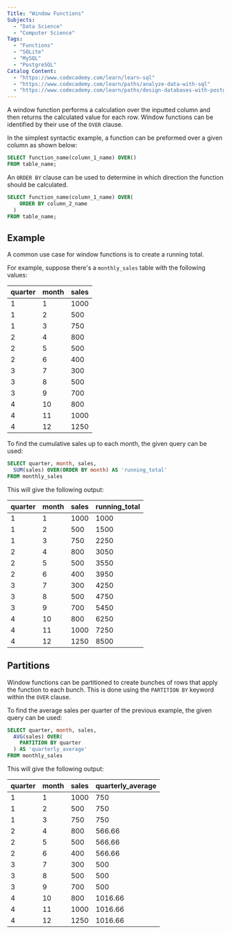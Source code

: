 ```yaml
---
Title: "Window Functions"
Subjects:
  - "Data Science"
  - "Computer Science"
Tags:
  - "Functions"
  - "SQLite"
  - "MySQL"
  - "PostgreSQL"
Catalog Content:
  - "https://www.codecademy.com/learn/learn-sql"
  - "https://www.codecademy.com/learn/paths/analyze-data-with-sql"
  - "https://www.codecademy.com/learn/paths/design-databases-with-postgresql"
---
```


A window function performs a calculation over the inputted column and then returns the calculated value for each row. Window functions can be identified by their use of the `OVER` clause.

In the simplest syntactic example, a function can be preformed over a given column as shown below:   

```sql
SELECT function_name(column_1_name) OVER()
FROM table_name;
```

An `ORDER BY` clause can be used to determine in which direction the function should be calculated.

```sql
SELECT function_name(column_1_name) OVER(
    ORDER BY column_2_name
  )
FROM table_name;
```

## Example

A common use case for window functions is to create a running total. 

For example, suppose there's a `monthly_sales` table with the following values:

| quarter | month | sales |
| -- | -- | -- |
| 1 | 1 | 1000 |
| 1 | 2 | 500 |
| 1 | 3 | 750 |
| 2 | 4 | 800 |
| 2 | 5 | 500 |
| 2 | 6 | 400 |
| 3 | 7 | 300 |
| 3 | 8 | 500 |
| 3 | 9 | 700 |
| 4 | 10 | 800 |
| 4 | 11 | 1000 |
| 4 | 12 | 1250 |

To find the cumulative sales up to each month, the given query can be used:

```sql
SELECT quarter, month, sales,
  SUM(sales) OVER(ORDER BY month) AS 'running_total'
FROM monthly_sales
```

This will give the following output:

| quarter | month | sales | running_total |
| -- | -- | -- | -- |
| 1 | 1 | 1000 | 1000 |
| 1 | 2 | 500 | 1500 |
| 1 | 3 | 750 | 2250 |
| 2 | 4 | 800 | 3050 |
| 2 | 5 | 500 | 3550 |
| 2 | 6 | 400 | 3950 |
| 3 | 7 | 300 | 4250 | 
| 3 | 8 | 500 | 4750 | 
| 3 | 9 | 700 | 5450 |
| 4 | 10 | 800 | 6250 |
| 4 | 11 | 1000 | 7250 |
| 4 | 12 | 1250 | 8500 |

## Partitions

Window functions can be partitioned to create bunches of rows that apply the function to each bunch. This is done using the `PARTITION BY` keyword within the `OVER` clause.

To find the average sales per quarter of the previous example, the given query can be used: 

```sql
SELECT quarter, month, sales,
  AVG(sales) OVER(
    PARTITION BY quarter
  ) AS 'quarterly_average'
FROM monthly_sales
```

This will give the following output:

| quarter | month | sales | quarterly_average |
| -- | -- | -- | -- |
| 1 | 1 | 1000 | 750 |
| 1 | 2 | 500 | 750 |
| 1 | 3 | 750 | 750 |
| 2 | 4 | 800 | 566.66 |
| 2 | 5 | 500 | 566.66 |
| 2 | 6 | 400 | 566.66 |
| 3 | 7 | 300 | 500 | 
| 3 | 8 | 500 | 500 | 
| 3 | 9 | 700 | 500 |
| 4 | 10 | 800 | 1016.66 |
| 4 | 11 | 1000 | 1016.66 |
| 4 | 12 | 1250 | 1016.66 |
